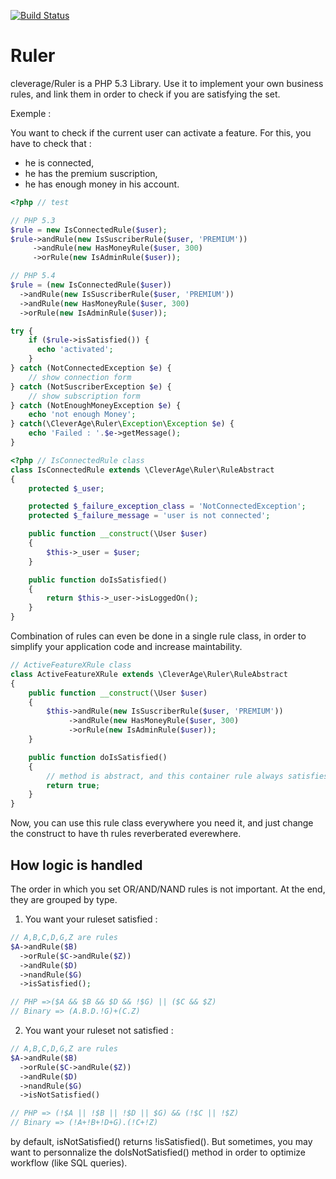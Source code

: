 [![Build Status](https://travis-ci.org/cleverage/Ruler.png)](https://travis-ci.org/cleverage/Ruler)

Ruler
=====

cleverage/Ruler is a PHP 5.3 Library. Use it to implement your own business rules, and link them in order to check if you are satisfying the set.

Exemple :

You want to check if the current user can activate a feature. For this, you have to check that :
- he is connected,
- he has the premium suscription,
- he has enough money in his account.

```php
<?php // test

// PHP 5.3
$rule = new IsConnectedRule($user);
$rule->andRule(new IsSuscriberRule($user, 'PREMIUM'))
     ->andRule(new HasMoneyRule($user, 300)
     ->orRule(new IsAdminRule($user));

// PHP 5.4
$rule = (new IsConnectedRule($user))
  ->andRule(new IsSuscriberRule($user, 'PREMIUM'))
  ->andRule(new HasMoneyRule($user, 300)
  ->orRule(new IsAdminRule($user));

try {
    if ($rule->isSatisfied()) {
      echo 'activated';
    }
} catch (NotConnectedException $e) {
    // show connection form
} catch (NotSuscriberException $e) {
    // show subscription form
} catch (NotEnoughMoneyException $e) {
    echo 'not enough Money';
} catch(\CleverAge\Ruler\Exception\Exception $e) {
    echo 'Failed : '.$e->getMessage();
}
```

```php
<?php // IsConnectedRule class
class IsConnectedRule extends \CleverAge\Ruler\RuleAbstract
{
    protected $_user;

    protected $_failure_exception_class = 'NotConnectedException';
    protected $_failure_message = 'user is not connected';

    public function __construct(\User $user)
    {
        $this->_user = $user;
    }

    public function doIsSatisfied()
    {
        return $this->_user->isLoggedOn();
    }
}
```

Combination of rules can even be done in a single rule class, in order to simplify your application code and increase maintability.

```php
// ActiveFeatureXRule class
class ActiveFeatureXRule extends \CleverAge\Ruler\RuleAbstract
{
    public function __construct(\User $user)
    {
        $this->andRule(new IsSuscriberRule($user, 'PREMIUM'))
             ->andRule(new HasMoneyRule($user, 300)
             ->orRule(new IsAdminRule($user));
    }

    public function doIsSatisfied()
    {
        // method is abstract, and this container rule always satisfies.
        return true;
    }
}
```

Now, you can use this rule class everywhere you need it, and just change the construct to have th rules reverberated everewhere.

## How logic is handled

The order in which you set OR/AND/NAND rules is not important. At the end, they are grouped by type.

1) You want your ruleset satisfied :

```php
// A,B,C,D,G,Z are rules
$A->andRule($B)
  ->orRule($C->andRule($Z))
  ->andRule($D)
  ->nandRule($G)
  ->isSatisfied();

// PHP =>($A && $B && $D && !$G) || ($C && $Z)
// Binary => (A.B.D.!G)+(C.Z)
```

2) You want your ruleset not satisfied :

```php
// A,B,C,D,G,Z are rules
$A->andRule($B)
  ->orRule($C->andRule($Z))
  ->andRule($D)
  ->nandRule($G)
  ->isNotSatisfied()

// PHP => (!$A || !$B || !$D || $G) && (!$C || !$Z)
// Binary => (!A+!B+!D+G).(!C+!Z)
```

by default, isNotSatisfied() returns !isSatisfied(). But sometimes, you may want to personnalize the doIsNotSatisfied() method in order to optimize workflow (like SQL queries).
